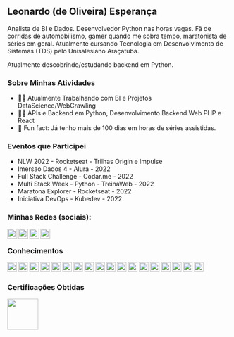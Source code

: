 ## Leonardo (de Oliveira) Esperança

Analista de BI e Dados. Desenvolvedor Python nas horas vagas. Fã de corridas de automobilismo, gamer quando me sobra tempo, maratonista de séries em geral.
Atualmente cursando Tecnologia em Desenvolvimento de Sistemas (TDS) pelo Unisalesiano Araçatuba.

Atualmente descobrindo/estudando backend em Python.

### Sobre Minhas Atividades

- 👨‍💻 Atualmente Trabalhando com BI e Projetos DataScience/WebCrawling 
- 🐍🐘 APIs e Backend em Python, Desenvolvimento Backend Web PHP e React
- 🍕 Fun fact: Já tenho mais de 100 dias em horas de séries assistidas.

### Eventos que Participei

- NLW 2022 - Rocketseat - Trilhas Origin e Impulse
- Imersao Dados 4 - Alura - 2022
- Full Stack Challenge - Codar.me - 2022
- Multi Stack Week - Python - TreinaWeb - 2022
- Maratona Explorer - Rocketseat - 2022
- Iniciativa DevOps - Kubedev - 2022


### Minhas Redes (sociais):
[<img align="left" width="22px" src="https://cdn.jsdelivr.net/npm/simple-icons@3.4.0/icons/linkedin.svg" />](https://www.linkedin.com/in/leonardo-esperanca/)
[<img align="left" width="22px" src="https://cdn.jsdelivr.net/npm/simple-icons@3.4.0/icons/instagram.svg" />](https://www.instagram.com/_espleonardo/)
[<img align="left" width="22px" src="https://cdn.jsdelivr.net/npm/simple-icons@3.4.0/icons/discord.svg" />](discord:esperancaleonardo#3118)
[<img align="left" width="22px" src="https://cdn.jsdelivr.net/npm/simple-icons@3.4.0/icons/skype.svg" />](skype:leonardo.oliveira.esperanca_1)
<br>




### Conhecimentos
<a href="https://www.python.org/" title="Python"><img src="https://github.com/get-icon/geticon/raw/master/icons/python.svg" alt="Python" width="21px" height="21px"></a>
<a href="https://pandas.pydata.org/" title="pandas"><img src="https://github.com/get-icon/geticon/raw/master/icons/pandas-icon.svg" alt="pandas" width="21px" height="21px"></a>
<a href="https://numpy.org/" title="NumPy"><img src="https://github.com/get-icon/geticon/raw/master/icons/numpy-icon.svg" alt="NumPy" width="21px" height="21px"></a>
<a href="https://www.djangoproject.com/" title="Django"><img src="https://github.com/get-icon/geticon/raw/master/icons/django.svg" alt="Django" width="21px" height="21px"></a>
<a href="https://fastapi.tiangolo.com/" title="Next.js"><img src="https://fastapi.tiangolo.com/img/icon-white.svg" alt="FastAPI" width="21px" height="21px"></a>
<a href="https://dev.mysql.com/" title="MySQL"><img src="https://github.com/get-icon/geticon/raw/master/icons/mysql.svg" alt="MySQL" width="21px" height="21px"></a>
<a href="https://www.postgresql.org/" title="PostgreSQL"><img src="https://github.com/get-icon/geticon/raw/master/icons/postgresql.svg" alt="PostgreSQL" width="21px" height="21px"></a>
<a href="https://www.elastic.co/products/elasticsearch" title="Elasticsearch"><img src="https://github.com/get-icon/geticon/raw/master/icons/elasticsearch.svg" alt="Elasticsearch" width="21px" height="21px"></a>
<a href="https://git-scm.com/" title="Git"><img src="https://github.com/get-icon/geticon/raw/master/icons/git-icon.svg" alt="Git" width="21px" height="21px"></a>
<a href="https://code.visualstudio.com/" title="Visual Studio Code"><img src="https://github.com/get-icon/geticon/raw/master/icons/visual-studio-code.svg" alt="Visual Studio Code" width="21px" height="21px"></a>
<a href="https://www.docker.com/" title="docker"><img src="https://github.com/get-icon/geticon/raw/master/icons/docker-icon.svg" alt="docker" width="21px" height="21px"></a>
<a href="https://developer.mozilla.org/en-US/docs/Web/JavaScript" title="JavaScript"><img src="https://github.com/get-icon/geticon/raw/master/icons/javascript.svg" alt="JavaScript" width="21px" height="21px"></a>
<a href="https://www.w3.org/TR/html5/" title="HTML5"><img src="https://github.com/get-icon/geticon/raw/master/icons/html-5.svg" alt="HTML5" width="21px" height="21px"></a>
<a href="https://php.net/" title="PHP"><img src="https://github.com/get-icon/geticon/raw/master/icons/php.svg" alt="PHP" width="21px" height="21px"></a>
<a href="https://tailwindcss.com/" title="Tailwind CSS"><img src="https://github.com/get-icon/geticon/raw/master/icons/tailwindcss-icon.svg" alt="Tailwind CSS" width="21px" height="21px"></a>
<a href="https://reactjs.org/" title="React"><img src="https://github.com/get-icon/geticon/raw/master/icons/react.svg" alt="React" width="21px" height="21px"></a>
<a href="https://nodejs.org/" title="Node.js"><img src="https://github.com/get-icon/geticon/raw/master/icons/nodejs-icon.svg" alt="Node.js" width="21px" height="21px"></a>
<a href="https://nextjs.org/" title="Next.js"><img src="https://github.com/get-icon/geticon/raw/master/icons/nextjs-icon.svg" alt="Next.js" width="21px" height="21px"></a>

### Certificações Obtidas
[<img align="left" width="70px" src="https://images.credly.com/size/340x340/images/d8017c77-3cc0-4fdf-8e17-62e50632812e/bronze_1_small.png" />](https://www.credly.com/badges/dae593f8-4942-4628-8d1b-a0112bed5aa5/public_url)



